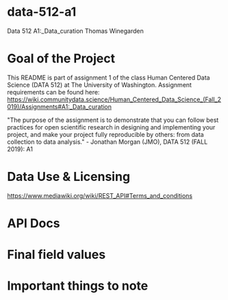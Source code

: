 # data-512-a1
Data 512 A1:_Data_curation
Thomas Winegarden

# Goal of the Project
This README is part of assignment 1 of the class Human Centered Data Science (DATA 512) at The University of Washington. Assignment requirements can be found here: https://wiki.communitydata.science/Human_Centered_Data_Science_(Fall_2019)/Assignments#A1:_Data_curation

"The purpose of the assignment is to demonstrate that you can follow best practices for open scientific research in designing and implementing your project, and make your project fully reproducible by others: from data collection to data analysis." - Jonathan Morgan (JMO), DATA 512 (FALL 2019): A1

# Data Use & Licensing
https://www.mediawiki.org/wiki/REST_API#Terms_and_conditions

# API Docs

# Final field values

# Important things to note
